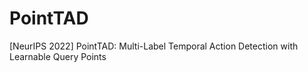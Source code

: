 # PointTAD
[NeurIPS 2022] PointTAD: Multi-Label Temporal Action Detection with Learnable Query Points
